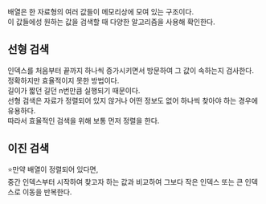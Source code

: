 배열은 한 자료형의 여러 값들이 메모리상에 모여 있는 구조이다.   
이 값들에성 원하는 값을 검색할 때 다양한 알고리즘을 사용해 확인한다.   

## 선형 검색
인덱스를 처음부터 끝까지 하나씩 증가시키면서 방문하여 그 값이 속하는지 검사한다.   
정확하지만 효율적이지 못한 방법이다.   
길이가 짧던 길던 n번만큼 실행되기 때문이다.   
선형 검색은 자료가 정렬되어 있지 않거나 어떤 정보도 없어 하나씩 찾아야 하는 경우에 유용하다.   
따라서 효율적인 검색을 위해 보통 먼저 정렬을 한다.   
   

## 이진 검색
⭐️만약 배열이 정렬되어 있다면,   
중간 인덱스부터 시작하여 찾고자 하는 값과 비교하여 그보다 작은 인덱스 또는 큰 인덱스로 이동을 반복한다.   
